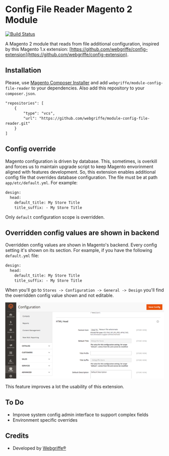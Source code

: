 Config File Reader Magento 2 Module
===================================

[![Build Status](https://travis-ci.org/webgriffe/module-config-file-reader.svg?branch=master)](https://travis-ci.org/webgriffe/module-config-file-reader)

A Magento 2 module that reads from file additional configuration, inspired by this Magento 1.x extension: [https://github.com/webgriffe/config-extension](https://github.com/webgriffe/config-extension).

Installation
------------

Please, use [Magento Composer Installer](https://github.com/magento-hackathon/magento-composer-installer) and add `webgriffe/module-config-file-reader` to your dependencies. Also add this repository to your `composer.json`.

	"repositories": [
        {
            "type": "vcs",
            "url": "https://github.com/webgriffe/module-config-file-reader.git"
        }
    ]
    
Config override
---------------

Magento configuration is driven by database. This, sometimes, is overkill and forces us to maintain upgrade script to keep Magento envorinment aligned with features development.
So, this extension enables additional config file that overrides database configuration. The file must be at path `app/etc/default.yml`. For example:

	design:
	  head:
	    default_title: My Store Title
	    title_suffix: - My Store Title

Only `default` configuration scope is overridden.

Overridden config values are shown in backend
---------------------------------------------

Overridden config values are shown in Magento's backend. Every config setting it's shown on its section. For example, if you have the following `default.yml` file:

	design:
	  head:
	    default_title: My Store Title
	    title_suffix: - My Store Title

When you'll go to `Stores -> Configuration -> General -> Design` you'll find the overridden config value shown and not editable.

![Admin Screenshop](admin_screenshot.png)

This feature improves a lot the usability of this extension.


To Do
-----

* Improve system config admin interface to support complex fields
* Environment specific overrides

Credits
-------

* Developed by [Webgriffe®](http://webgriffe.com)





